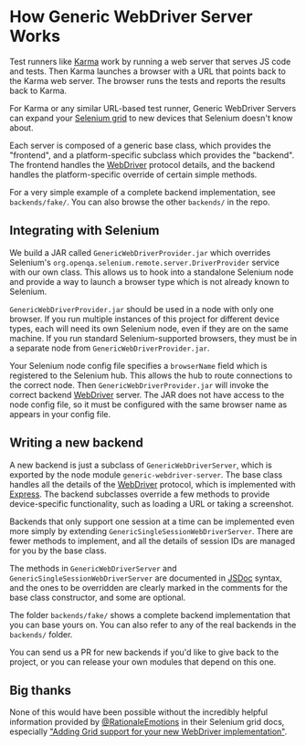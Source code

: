# How Generic WebDriver Server Works

Test runners like [Karma][] work by running a web server that serves JS code and
tests.  Then Karma launches a browser with a URL that points back to the Karma
web server.  The browser runs the tests and reports the results back to Karma.

For Karma or any similar URL-based test runner, Generic WebDriver Servers can
expand your [Selenium grid][] to new devices that Selenium doesn't know about.

Each server is composed of a generic base class, which provides the "frontend",
and a platform-specific subclass which provides the "backend".  The frontend
handles the [WebDriver][] protocol details, and the backend handles the
platform-specific override of certain simple methods.

For a very simple example of a complete backend implementation, see
`backends/fake/`.  You can also browse the other `backends/` in the repo.


## Integrating with Selenium

We build a JAR called `GenericWebDriverProvider.jar` which overrides Selenium's
`org.openqa.selenium.remote.server.DriverProvider` service with our own class.
This allows us to hook into a standalone Selenium node and provide a way to
launch a browser type which is not already known to Selenium.

`GenericWebDriverProvider.jar` should be used in a node with only one browser.
If you run multiple instances of this project for different device types, each
will need its own Selenium node, even if they are on the same machine.  If you
run standard Selenium-supported browsers, they must be in a separate node from
`GenericWebDriverProvider.jar`.

Your Selenium node config file specifies a `browserName` field which is
registered to the Selenium hub.  This allows the hub to route connections to the
correct node.  Then `GenericWebDriverProvider.jar` will invoke the correct
backend [WebDriver][] server.  The JAR does not have access to the node config
file, so it must be configured with the same browser name as appears in your
config file.


## Writing a new backend

A new backend is just a subclass of `GenericWebDriverServer`, which is exported
by the node module `generic-webdriver-server`.  The base class handles all the
details of the [WebDriver][] protocol, which is implemented with [Express][].
The backend subclasses override a few methods to provide device-specific
functionality, such as loading a URL or taking a screenshot.

Backends that only support one session at a time can be implemented even more
simply by extending `GenericSingleSessionWebDriverServer`.  There are fewer
methods to implement, and all the details of session IDs are managed for you by
the base class.

The methods in `GenericWebDriverServer` and
`GenericSingleSessionWebDriverServer` are documented in [JSDoc][] syntax, and
the ones to be overridden are clearly marked in the comments for the base class
constructor, and some are optional.

The folder `backends/fake/` shows a complete backend implementation that you can
base yours on.  You can also refer to any of the real backends in the
`backends/` folder.

You can send us a PR for new backends if you'd like to give back to the project,
or you can release your own modules that depend on this one.


## Big thanks

None of this would have been possible without the incredibly helpful information
provided by [@RationaleEmotions](https://github.com/RationaleEmotions) in their
Selenium grid docs, especially ["Adding Grid support for your new WebDriver
implementation"](https://rationaleemotions.github.io/gridopadesham/SUPPORT_NEW_WEBDRIVER.html).


[Express]: https://expressjs.com/
[JSDoc]: https://jsdoc.app/
[Karma]: https://karma-runner.github.io/
[Selenium grid]: https://www.selenium.dev/documentation/en/grid/
[WebDriver]: https://www.w3.org/TR/webdriver2/
